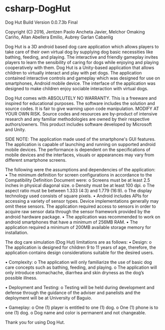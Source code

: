 # csharp-DogHut

Dog Hut
Build Version 0.0.7.3b Final

Copyright (C) 2016, 
Jentzen Paolo Ancheta Javier,
Melchor Omaking Cariño,
Allan Abellera Emilio,
Aubrey Garlan Cabanlig

Dog Hut is a 3D android based dog care application which allows players to take care of their own virtual dog by supplying dog basic necessities like bathing, feeding, and playing. The interactive and friendly gameplay invites players to learn the sensibility of caring for dogs while enjoying and playing cooperatively with them. Dog Hut is a Unity-based application that allows children to virtually interact and play with pet dogs. The application contained interactive controls and gameplay which was designed for use on smartphones, Android mobile device. The interface of the application was designed to make children enjoy sociable interaction with virtual dogs.

Dog Hut comes with ABSOLUTELY NO WARRANTY.
This is a freeware and inspired for educational purposes.
The software includes the solution and source codes. It is fair to give warning upon code manipulation. MODIFY AT YOUR OWN RISK.
Source codes and resources are by-product of intensive research and any familiar methodologies are owned by their respective authors/owners.
This product includes software developed by Microsoft and Unity.

SIDE NOTE:
The application made used of the smartphone's GUI features. The application is capable of launching and running on supported android mobile devices. The performance is dependent on the specifications of mobile devices and the interfaces, visuals or appearances may vary from different smartphone screens.

The following were the assumptions and dependencies of the application:     
•	The minimum definition for screen configurations in accordance to the Compatibility Definition Document were:
o	Screens must be at least 2.5 inches in physical diagonal size.
o	Density must be at least 100 dpi.
o	The aspect ratio must be between 1.333 (4:3) and 1.779 (16:9).
o	The display technology used consists of square pixels.
•	Android includes APIs for accessing a variety of sensor types. Device implementations generally may omit these sensors. The application required access to sensors in order to acquire raw sensor data through the sensor framework provided by the android hardware package.
•	The application was recommended to work on android smartphones that have a minimum of 256MB RAM.
•	The application required a minimum of 200MB available storage memory for installation. 

The dog care simulation (Dog Hut) limitations are as follows:
•	Design:
o	The application is designed for children 9 to 11 years of age, therefore, the application contains design considerations suitable for the desired users.

•	Complexity:
o	The application will only familiarize the use of basic dog care concepts such as bathing, feeding, and playing.
o	The application will only introduce stomachache, diarrhea and skin dryness as the dog’s possible illness.

•	Deployment and Testing:
o	Testing will be held during development and defense through the guidance of the adviser and panelists and the deployment will be at University of Baguio.

•	Gameplay:
o	One (1) player is entitled to one (1) dog.
o	One (1) phone is to one (1) dog.
o	Dog name and color is permanent and not changeable. 

Thank you for using Dog Hut.
